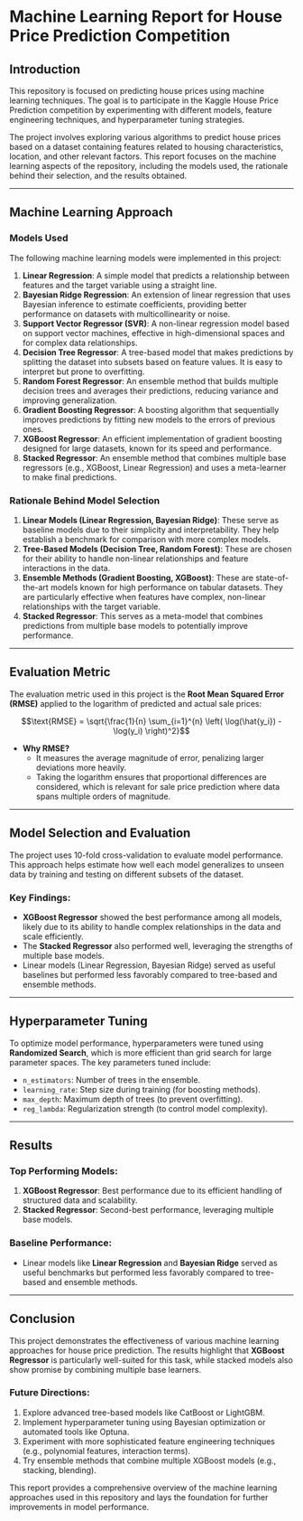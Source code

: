 
# Machine Learning Report for House Price Prediction Competition

## Introduction
This repository is focused on predicting house prices using machine learning techniques. The goal is to participate in the Kaggle House Price Prediction competition by experimenting with different models, feature engineering techniques, and hyperparameter tuning strategies.

The project involves exploring various algorithms to predict house prices based on a dataset containing features related to housing characteristics, location, and other relevant factors. This report focuses on the machine learning aspects of the repository, including the models used, the rationale behind their selection, and the results obtained.

---

## Machine Learning Approach

### Models Used
The following machine learning models were implemented in this project:

1. **Linear Regression**: A simple model that predicts a relationship between features and the target variable using a straight line.
2. **Bayesian Ridge Regression**: An extension of linear regression that uses Bayesian inference to estimate coefficients, providing better performance on datasets with multicollinearity or noise.
3. **Support Vector Regressor (SVR)**: A non-linear regression model based on support vector machines, effective in high-dimensional spaces and for complex data relationships.
4. **Decision Tree Regressor**: A tree-based model that makes predictions by splitting the dataset into subsets based on feature values. It is easy to interpret but prone to overfitting.
5. **Random Forest Regressor**: An ensemble method that builds multiple decision trees and averages their predictions, reducing variance and improving generalization.
6. **Gradient Boosting Regressor**: A boosting algorithm that sequentially improves predictions by fitting new models to the errors of previous ones.
7. **XGBoost Regressor**: An efficient implementation of gradient boosting designed for large datasets, known for its speed and performance.
8. **Stacked Regressor**: An ensemble method that combines multiple base regressors (e.g., XGBoost, Linear Regression) and uses a meta-learner to make final predictions.

### Rationale Behind Model Selection
1. **Linear Models (Linear Regression, Bayesian Ridge)**: These serve as baseline models due to their simplicity and interpretability. They help establish a benchmark for comparison with more complex models.
2. **Tree-Based Models (Decision Tree, Random Forest)**: These are chosen for their ability to handle non-linear relationships and feature interactions in the data.
3. **Ensemble Methods (Gradient Boosting, XGBoost)**: These are state-of-the-art models known for high performance on tabular datasets. They are particularly effective when features have complex, non-linear relationships with the target variable.
4. **Stacked Regressor**: This serves as a meta-model that combines predictions from multiple base models to potentially improve performance.

---

## Evaluation Metric
The evaluation metric used in this project is the **Root Mean Squared Error (RMSE)** applied to the logarithm of predicted and actual sale prices:

$$\text{RMSE} = \sqrt{\frac{1}{n} \sum_{i=1}^{n} \left( \log(\hat{y_i}) - \log(y_i) \right)^2}$$

- **Why RMSE?**
  - It measures the average magnitude of error, penalizing larger deviations more heavily.
  - Taking the logarithm ensures that proportional differences are considered, which is relevant for sale price prediction where data spans multiple orders of magnitude.

---

## Model Selection and Evaluation
The project uses 10-fold cross-validation to evaluate model performance. This approach helps estimate how well each model generalizes to unseen data by training and testing on different subsets of the dataset.

### Key Findings:
- **XGBoost Regressor** showed the best performance among all models, likely due to its ability to handle complex relationships in the data and scale efficiently.
- The **Stacked Regressor** also performed well, leveraging the strengths of multiple base models.
- Linear models (Linear Regression, Bayesian Ridge) served as useful baselines but performed less favorably compared to tree-based and ensemble methods.

---

## Hyperparameter Tuning
To optimize model performance, hyperparameters were tuned using **Randomized Search**, which is more efficient than grid search for large parameter spaces. The key parameters tuned include:
- `n_estimators`: Number of trees in the ensemble.
- `learning_rate`: Step size during training (for boosting methods).
- `max_depth`: Maximum depth of trees (to prevent overfitting).
- `reg_lambda`: Regularization strength (to control model complexity).

---

## Results
### Top Performing Models:
1. **XGBoost Regressor**: Best performance due to its efficient handling of structured data and scalability.
2. **Stacked Regressor**: Second-best performance, leveraging multiple base models.

### Baseline Performance:
- Linear models like **Linear Regression** and **Bayesian Ridge** served as useful benchmarks but performed less favorably compared to tree-based and ensemble methods.

---

## Conclusion
This project demonstrates the effectiveness of various machine learning approaches for house price prediction. The results highlight that **XGBoost Regressor** is particularly well-suited for this task, while stacked models also show promise by combining multiple base learners.

### Future Directions:
1. Explore advanced tree-based models like CatBoost or LightGBM.
2. Implement hyperparameter tuning using Bayesian optimization or automated tools like Optuna.
3. Experiment with more sophisticated feature engineering techniques (e.g., polynomial features, interaction terms).
4. Try ensemble methods that combine multiple XGBoost models (e.g., stacking, blending).

This report provides a comprehensive overview of the machine learning approaches used in this repository and lays the foundation for further improvements in model performance.